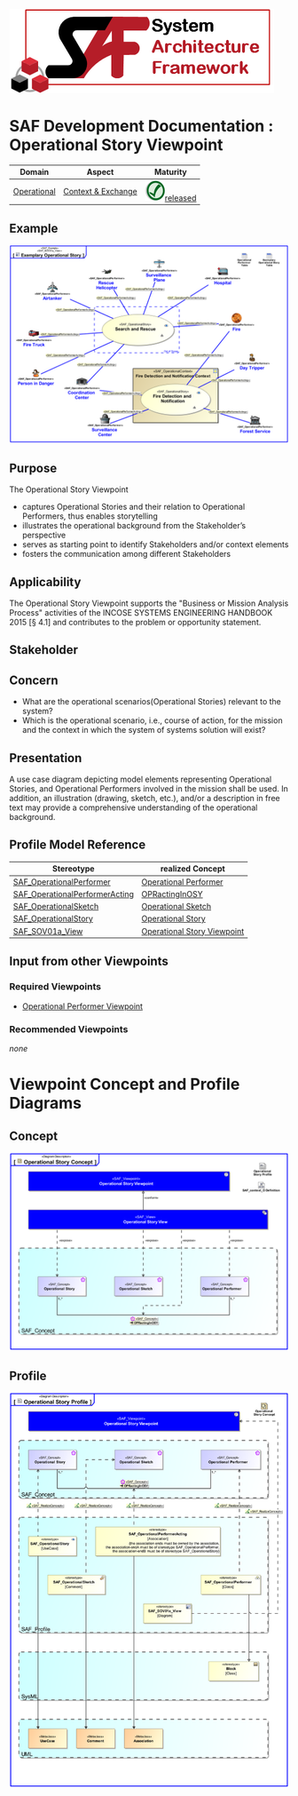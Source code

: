 ![System Architecture Framework](../../diagrams/Logo_SAF.png)
# SAF Development Documentation : Operational Story Viewpoint
|**Domain**|**Aspect**|**Maturity**|
| --- | --- | --- |
|[Operational](../../domains.md#Domain-Operational)|[Context & Exchange](../../aspects.md#Aspect-Context-&-Exchange)|![Released](../../diagrams/Symbol_confirmed.svg.png )[released](../../using-saf/maturity.md#released)|
## Example
![Exemplary Operational Story](../../diagrams/Exemplary-Operational-Story.svg)
## Purpose
The Operational Story Viewpoint
* captures Operational Stories and their relation to Operational Performers, thus enables storytelling
* illustrates the operational background from the Stakeholder’s perspective
* serves as starting point to identify Stakeholders and/or context elements
* fosters the communication among different Stakeholders
## Applicability
The Operational Story Viewpoint supports the "Business or Mission Analysis Process" activities of the INCOSE SYSTEMS ENGINEERING HANDBOOK 2015 [§ 4.1] and contributes to the problem or opportunity statement.
## Stakeholder
## Concern
* What are the operational scenarios(Operational Stories) relevant to the system?
* Which is the operational scenario, i.e., course of action, for the mission and the context in which the system of systems solution will exist?
## Presentation
A use case diagram depicting model elements representing Operational Stories, and Operational Performers involved in the mission shall be used. In addition, an illustration (drawing, sketch, etc.), and/or a description in free text may provide a comprehensive understanding of the operational background.

## Profile Model Reference
|Stereotype | realized Concept|
|---|---|
|[SAF_OperationalPerformer](../../stereotypes.md#SAF_OperationalPerformer)|[Operational Performer](../concept/concepts.md#Operational-Performer)|
|[SAF_OperationalPerformerActing](../../stereotypes.md#SAF_OperationalPerformerActing)|[OPRactingInOSY](../concept/concepts.md#OPRactingInOSY)|
|[SAF_OperationalSketch](../../stereotypes.md#SAF_OperationalSketch)|[Operational Sketch](../concept/concepts.md#Operational-Sketch)|
|[SAF_OperationalStory](../../stereotypes.md#SAF_OperationalStory)|[Operational Story](../concept/concepts.md#Operational-Story)|
|[SAF_SOV01a_View](../../stereotypes.md#SAF_SOV01a_View)|[Operational Story Viewpoint](../concept/concepts.md#Operational-Story-Viewpoint)|
## Input from other Viewpoints
### Required Viewpoints
* [Operational Performer Viewpoint](Operational-Performer-Viewpoint.md)
### Recommended Viewpoints
*none*
# Viewpoint Concept and Profile Diagrams
## Concept
![Operational Story Concept](diagrams/Operational-Story-Concept.svg)
## Profile
![Operational Story Profile](diagrams/Operational-Story-Profile.svg)
